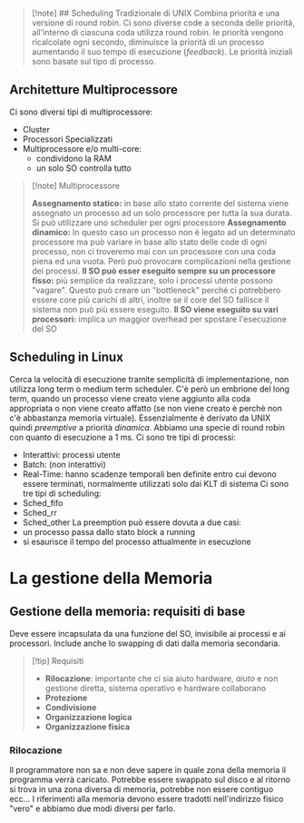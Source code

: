 >[!note] ## Scheduling Tradizionale di UNIX
> Combina priorità e una versione di round robin. Ci sono diverse code a seconda delle priorità, all'interno di ciascuna coda utilizza round robin. le priorità vengono ricalcolate ogni secondo, diminuisce la priorità di un processo aumentando il suo tempo di esecuzione (*feedback*).
> Le priorità iniziali sono basate sul tipo di processo.

## Architetture Multiprocessore
Ci sono diversi tipi di multiprocessore:
- Cluster
- Processori Specializzati
- Multiprocessore e/o multi-core:
	- condividono la RAM
	- un solo SO controlla tutto

>[!note] Multiprocessore
>
>**Assegnamento statico:**
>in base allo stato corrente del sistema viene assegnato un processo ad un solo processore per tutta la sua durata. Si può utilizzare uno scheduler per ogni processore
>**Assegnamento dinamico:**
>In questo caso un processo non è legato ad un determinato processore ma può variare in base allo stato delle code di ogni processo, non ci troveremo mai con un processore con una coda piena ed una vuota. Però può provocare complicazioni nella gestione  dei processi.
>**Il SO può esser eseguito sempre su un processore fisso:**
>più semplice da realizzare, solo i processi utente possono "vagare". Questo può creare un "bottleneck" perché ci potrebbero essere core più carichi di altri, inoltre se il core del SO fallisce il sistema non può più essere eseguito.
>**Il SO viene eseguito su vari processori:**
>implica un maggior overhead per spostare l'esecuzione del SO

## Scheduling in Linux
Cerca la velocità di esecuzione tramite semplicità di implementazione, non utilizza long term o medium term scheduler. 
C'è però un embrione del long term, quando un processo viene creato viene aggiunto alla coda appropriata o non viene creato affatto (se non viene creato è perchè non c'è abbastanza memoria virtuale).
Essenzialmente è derivato da UNIX quindi *preemptive* a priorità *dinamica*. Abbiamo una specie di round robin con quanto di esecuzione a 1 ms.
Ci sono tre tipi di processi:
- Interattivi: processi utente
- Batch: (non interattivi)
- Real-Time: hanno scadenze temporali ben definite entro cui devono essere terminati, normalmente utilizzati solo dai KLT di sistema
Ci sono tre tipi di scheduling:
- Sched_fifo
- Sched_rr
- Sched_other
La preemption può essere dovuta a due casi:
- un processo passa dallo stato block a running
- si esaurisce il tempo del processo attualmente in esecuzione

# La gestione della Memoria
## Gestione della memoria: requisiti di base
Deve essere incapsulata da una funzione del SO, invisibile ai processi e ai processori. Include anche lo swapping di dati dalla memoria secondaria.
>[!tip] Requisiti
>- **Rilocazione**: importante che ci sia aiuto hardware, *aiuto* e non gestione diretta, sistema operativo e hardware collaborano
>- **Protezione**
>- **Condivisione**
>- **Organizzazione logica**
>- **Organizzazione fisica**

### Rilocazione
Il programmatore non sa e non deve sapere in quale zona della memoria il programma verrà caricato. Potrebbe essere swappato sul disco e al ritorno si trova in una zona diversa di memoria, potrebbe non essere contiguo ecc...
I riferimenti alla memoria devono essere tradotti nell'indirizzo fisico "vero" e abbiamo due modi diversi per farlo.



